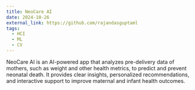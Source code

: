 ```yaml
---
title: NeoCare AI
date: 2024-10-26
external_link: https://github.com/rajandasguptaml
tags:
  - HCI
  - ML
  - CV
---
```


NeoCare AI is an AI-powered app that analyzes pre-delivery data of mothers, such as weight and other health metrics, to predict and prevent neonatal death. It provides clear insights, personalized recommendations, and interactive support to improve maternal and infant health outcomes.

<!--more-->
